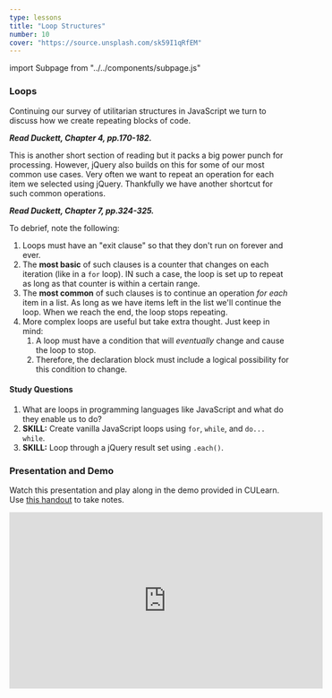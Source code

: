 ```yaml
---
type: lessons
title: "Loop Structures"
number: 10
cover: "https://source.unsplash.com/sk59I1qRfEM"
---
```

import Subpage from "../../components/subpage.js"

<Subpage slug="loops">

### Loops

Continuing our survey of utilitarian structures in JavaScript we turn to discuss how we create repeating blocks of code.

***Read Duckett, Chapter 4, pp.170-182.***

This is another short section of reading but it packs a big power punch for processing. However, jQuery also builds on this for some of our most common use cases. Very often we want to repeat an operation for each item we selected using jQuery. Thankfully we have another shortcut for such common operations.

***Read Duckett, Chapter 7, pp.324-325.***

To debrief, note the following:

1. Loops must have an "exit clause" so that they don't run on forever and ever.
2. The **most basic** of such clauses is a counter that changes on each iteration (like in a `for` loop). IN such a case, the loop is set up to repeat as long as that counter is within a certain range.
3. The **most common** of such clauses is to continue an operation *for each* item in a list. As long as we have items left in the list we'll continue the loop. When we reach the end, the loop stops repeating.
4. More complex loops are useful but take extra thought. Just keep in mind:
    1. A loop must have a condition that will *eventually* change and cause the loop to stop.
    2. Therefore, the declaration block must include a logical possibility for this condition to change.

#### Study Questions

1. What are loops in programming languages like JavaScript and what do they enable us to do?
2. **SKILL:** Create vanilla JavaScript loops using `for`, `while`, and `do... while`.
3. **SKILL:** Loop through a jQuery result set using `.each()`.

</Subpage>
<Subpage slug="presentation-and-demo">

### Presentation and Demo

Watch this presentation and play along in the demo provided in CULearn. Use [this handout](/docs/vcd-3650-lesson-10.pdf) to take notes.

<iframe width="560" height="315" src="https://www.youtube.com/embed/qo5sbskzQcc" frameborder="0" allowfullscreen></iframe>

</Subpage>
